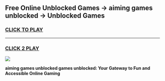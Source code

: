 
## Free Online Unblocked Games → aiming games unblocked → Unblocked Games
<h3>
<a href="https://premium.freeplayer.one?title=aiming_games_unblocked&ref=21F">CLICK TO PLAY</a></h3>
<hr>

<h3>
<a href="https://premium.freeplayer.one?title=aiming_games_unblocked&ref=21F">CLICK 2 PLAY</a>
  
</h3>

<a href="https://premium.freeplayer.one?title=aiming_games_unblocked&ref=21F/"><img src="https://clearcache.store/games.png"></a>


**aiming games unblocked games unblocked: Your Gateway to Fun and Accessible Online Gaming**
